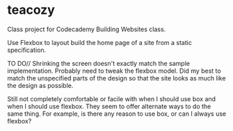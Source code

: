 # teacozy

Class project for Codecademy Building Websites class.

Use Flexbox to layout build the home page of a site from a static specification.

TO DO// Shrinking the screen doesn't exactly match the sample implementation. Probably need to tweak the flexbox model.
Did my best to match the unspecified parts of the design so that the site looks as much like the design as possible.


Still not completely comfortable or facile with when I should use box and when I should use flexbox. They seem to offer alternate ways to do the same thing. For example, is there any reason to use box, or can I always use flexbox?
